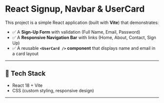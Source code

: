 # React Signup, Navbar & UserCard

This project is a simple React application (built with **Vite**) that demonstrates:

- ✅ A **Sign-Up Form** with validation (Full Name, Email, Password)  
- ✅ A **Responsive Navigation Bar** with links (Home, About, Contact, Sign Up)  
- ✅ A reusable **`<UserCard />` component** that displays name and email in a card layout  

---

## 🚀 Tech Stack
- React 18 + Vite
- CSS (custom styling, responsive design)

---

